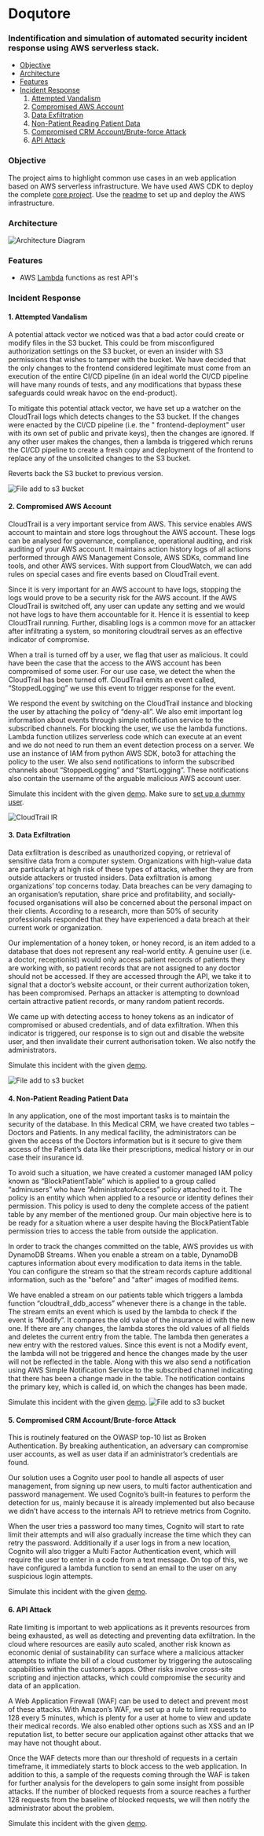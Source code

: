 
# Doqutore
### Indentification and simulation of automated security incident response using AWS serverless stack. 

- [Objective](#objective)
- [Architecture](#architecture)
- [Features](#features)
- [Incident Response](#incident-response)
    1. [Attempted Vandalism](#1-attempted-vandalism)
    2. [Compromised AWS Account](#2-compromised-aws-account)
    3. [Data Exfiltration](#3-data-exfiltration)
    4. [Non-Patient Reading Patient Data](#4-non-patient-reading-patient-data)
    5. [Compromised CRM Account/Brute-force Attack](#5-compromised-crm-accountbrute-force-attack)
    6. [API Attack](#6-api-attack)


### Objective
The project aims to highlight common use cases in an web application based on AWS serverless infrastructure. We have used AWS CDK to deploy the complete [core project](https://github.com/Doqutor/doqutor-core/tree/master/infra). Use the [readme](https://github.com/Doqutor/doqutor-core/blob/master/infra/README.md) to set up and deploy the AWS infrastructure.

### Architecture
![Architecture Diagram](https://github.com/Doqutor/doqutor-core/blob/master/images/arch.jpg?raw=true "Arch Diag")

### Features
- AWS [Lambda](https://github.com/Doqutor/doqutor-core/tree/master/infra/lambda/api) functions as rest API's

### Incident Response
#### 1. Attempted Vandalism
A potential attack vector we noticed was that a bad actor could create or modify files in the S3 bucket. This could be from misconfigured authorization settings on the S3 bucket, or even an insider with S3 permissions that wishes to tamper with the bucket. We have decided that the only changes to the frontend considered legitimate must come from an execution of the entire CI/CD pipeline (in an ideal world the CI/CD pipeline will have many rounds of tests, and any modifications that bypass these safeguards could wreak havoc on the end-product).

To mitigate this potential attack vector, we have set up a watcher on the CloudTrail logs which detects changes to the S3 bucket. If the changes were enacted by the CI/CD pipeline (i.e. the " frontend-deployment" user with its own set of public and private keys), then the changes are ignored. If any other user makes the changes, then a lambda is triggered which reruns the CI/CD pipeline to create a fresh copy and deployment of the frontend to replace any of the unsolicited changes to the S3 bucket.


Reverts back the S3 bucket to previous version.

![File add to s3 bucket](https://github.com/Doqutor/doqutor-core/blob/master/images/s3_IR.png?raw=true)

#### 2. Compromised AWS Account
CloudTrail is a very important service from AWS. This service enables AWS account to maintain and store logs throughout the AWS account. These logs can be analysed for governance, compliance, operational auditing, and risk auditing of your AWS account. It maintains action history logs of all actions performed through AWS Management Console, AWS SDKs, command line tools, and other AWS services. With support from CloudWatch, we can add rules on special cases and fire events based on CloudTrail event. 

Since it is very important for an AWS account to have logs, stopping the logs would prove to be a security risk for the AWS account. If the AWS CloudTrail is switched off, any user can update any setting and we would not have logs to have them accountable for it. Hence it is essential to keep CloudTrail running. Further, disabling logs is a common move for an attacker after infiltrating a system, so monitoring cloudtrail serves as an effective indicator of compromise.

When a trail is turned off by a user, we flag that user as malicious. It could have been the case that the access to the AWS account has been compromised of some user. For our use case, we detect the when the CloudTrail has been turned off. CloudTrail emits an event called, “StoppedLogging” we use this event to trigger response for the event. 

We respond the event by switching on the CloudTrail instance and blocking the user by attaching the policy of “deny-all”. We also emit important log information about events through simple notification service to the subscribed channels. For blocking the user, we use the lambda functions. Lambda function utilizes serverless code which can execute at an event and we do not need to run them an event detection process on a server. We use an instance of IAM from python AWS SDK, boto3 for attaching the policy to the user. We also send notifications to inform the subscribed channels about “StoppedLogging” and “StartLogging”. These notifications also contain the username of the arguable malicious AWS account user.

Simulate this incident with the given [demo](https://github.com/Doqutor/doqutor-core/tree/master/incident-response#1-cloudtrail-stopped-by-user). Make sure to [set up a dummy user](https://github.com/Doqutor/doqutor-core/tree/master/incident-response#0-set-up-dummy-user).

![CloudTrail IR](https://github.com/Doqutor/doqutor-core/blob/master/images/cloudtrail.png?raw=true)

#### 3. Data Exfiltration
Data exfiltration is described as unauthorized copying, or retrieval of sensitive data from a computer system. Organizations with high-value data are particularly at high risk of these types of attacks, whether they are from outside attackers or trusted insiders. Data exfiltration is among organizations’ top concerns today. Data breaches can be very damaging to an organisation’s reputation, share price and profitability, and socially-focused organisations will also be concerned about the personal impact on their clients. According to a research, more than 50% of security professionals responded that they have experienced a data breach at their current work or organization.


Our implementation of a honey token, or honey record, is an item added to a database that does not represent any real-world entity. A genuine user (i.e. a doctor, receptionist) would only access patient records of patients they are working with, so patient records that are not assigned to any doctor should not be accessed. If they are accessed through the API, we take it to signal that a doctor’s website account, or their current authorization token, has been compromised. Perhaps an attacker is attempting to download certain attractive patient records, or many random patient records.

We came up with detecting access to honey tokens as an indicator of compromised or abused credentials, and of data exfiltration. When this indicator is triggered, our response is to sign out and disable the website user, and then invalidate their current authorisation token. We also notify the administrators.


Simulate this incident with the given [demo](https://github.com/Doqutor/doqutor-core/tree/master/incident-response#2-honeyrecord-accessed-by-website-user).


![File add to s3 bucket](https://github.com/Doqutor/doqutor-core/blob/master/images/honeytoken.png?raw=true)
#### 4. Non-Patient Reading Patient Data
In any application, one of the most important tasks is to maintain the security of the database. In this Medical CRM, we have created two tables – Doctors and Patients. In any medical facility, the administrators can be given the access of the Doctors information but is it secure to give them access of the Patient’s data like their prescriptions, medical history or in our case their insurance id.

To avoid such a situation, we have created a customer managed IAM policy known as “BlockPatientTable” which is applied to a group called “adminusers” who have “AdministratorAccess” policy attached to it. The policy is an entity which when applied to a resource or identity defines their permission. This policy is used to deny the complete access of the patient table by any member of the mentioned group. Our main objective here is to be ready for a situation where a user despite having the BlockPatientTable permission tries to access the table from outside the application.

In order to track the changes committed on the table, AWS provides us with DynamoDB Streams. When you enable a stream on a table, DynamoDB captures information about every modification to data items in the table. You can configure the stream so that the stream records capture additional information, such as the "before" and "after" images of modified items.

We have enabled a stream on our patients table which triggers a lambda function “cloudtrail_ddb_access” whenever there is a change in the table. The stream emits an event which is used by the lambda to check if the event is “Modify”. It compares the old value of the insurance id with the new one. If there are any changes, the lambda stores the old values of all fields and deletes the current entry from the table. The lambda then generates a new entry with the restored values. Since this event is not a Modify event, the lambda will not be triggered and hence the changes made by the user will not be reflected in the table. Along with this we also send a notification using AWS Simple Notification Service to the subscribed channel indicating that there has been a change made in the table. The notification contains the primary key, which is called id, on which the changes has been made.

Simulate this incident with the given [demo](https://github.com/Doqutor/doqutor-core/tree/master/incident-response#3-illegal-write-into-patient-table).
![File add to s3 bucket](https://github.com/Doqutor/doqutor-core/blob/master/images/dynamo.png?raw=true)
#### 5. Compromised CRM Account/Brute-force Attack
This is routinely featured on the OWASP top-10 list as Broken Authentication. By breaking authentication, an adversary can compromise user accounts, as well as user data if an administrator’s credentials are found.

Our solution uses a Cognito user pool to handle all aspects of user management, from signing up new users, to multi factor authentication and password management. We used Cognito’s built-in features to perform the detection for us, mainly because it is already implemented but also because we didn’t have access to the internals API to retrieve metrics from Cognito.

When the user tries a password too many times, Cognito will start to rate limit their attempts and will also gradually increase the time which they can retry the password. Additionally if a user logs in from a new location, Cognito will also trigger a Multi Factor Authentication event, which will require the user to enter in a code from a text message. On top of this, we have configured a lambda function to send an email to the user on any suspicious login attempts.

Simulate this incident with the given [demo]().

#### 6. API Attack
Rate limiting is important to web applications as it prevents resources from being exhausted, as well as detecting and preventing data exfiltration. In the cloud where resources are easily auto scaled, another risk known as economic denial of sustainability can surface where a malicious attacker attempts to inflate the bill of a cloud customer by triggering the autoscaling capabilities within the customer’s apps. Other risks involve cross-site scripting and injection attacks, which could compromise the security and data of an application.

A Web Application Firewall (WAF) can be used to detect and prevent most of these attacks. With Amazon’s WAF, we set up a rule to limit requests to 128 every 5 minutes, which is plenty for a user at home to view and update their medical records. We also enabled other options such as XSS and an IP reputation list, to better secure our application against other attacks that we may have not thought about. 

Once the WAF detects more than our threshold of requests in a certain timeframe, it immediately starts to block access to the web application. In addition to this, a sample of the requests coming through the WAF is taken for further analysis for the developers to gain some insight from possible attacks. If the number of blocked requests from a source reaches a further 128 requests from the baseline of blocked requests, we will then notify the administrator about the problem.

Simulate this incident with the given [demo]().
